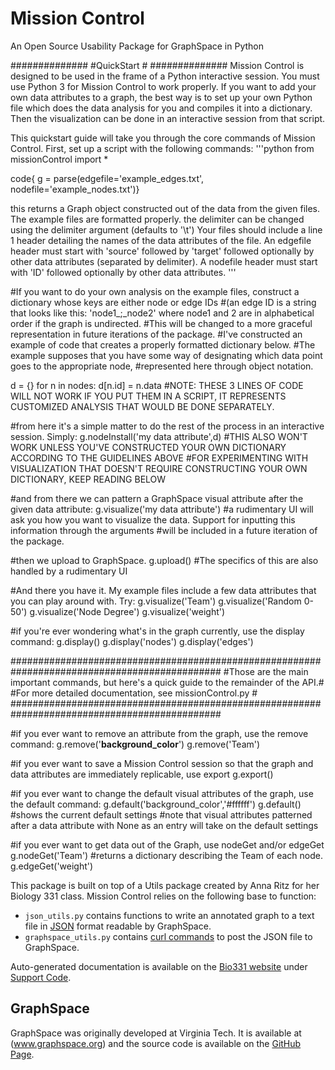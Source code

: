 # Mission Control
An Open Source Usability Package for GraphSpace in Python


##############
#QuickStart  #
##############
Mission Control is designed to be used in the frame of a Python interactive session. You must use Python 3 for Mission Control to work
properly. If you want to add your own data attributes to a graph, the best way is to set up your own Python file which does the data
analysis for you and compiles it into a dictionary. Then the visualization can be done in an interactive session from that script. 

This quickstart guide will take you through the core commands of Mission Control. First, set up a script with the following commands:
'''python
from missionControl import *

code{ g = parse(edgefile='example_edges.txt', nodefile='example_nodes.txt')}




this returns a Graph object constructed out of the data from the given files. The example files are formatted properly.
the delimiter can be changed using the delimiter argument (defaults to '\t')
Your files should include a line 1 header detailing the names of the data attributes of
the file. An edgefile header must start with 'source' followed by 'target' followed optionally by other data attributes (separated by
delimiter). A nodefile header must start with 'ID' followed optionally by other data attributes.
'''

#If you want to do your own analysis on the example files, construct a dictionary whose keys are either node or edge IDs
#(an edge ID is a string that looks like this: 'node1_;_node2' where node1 and 2 are in alphabetical order if the graph is undirected. 
#This will be changed to a more graceful representation in future iterations of the package.
#I've constructed an example of code that creates a properly formatted dictionary below.
#The example supposes that you have some way of designating which data point goes to the appropriate node,
#represented here through object notation.

d = {}
for n in nodes:
    d[n.id] = n.data
#NOTE: THESE 3 LINES OF CODE WILL NOT WORK IF YOU PUT THEM IN A SCRIPT, IT REPRESENTS CUSTOMIZED ANALYSIS THAT WOULD BE DONE SEPARATELY.

#from here it's a simple matter to do the rest of the process in an interactive session. Simply:
g.nodeInstall('my data attribute',d)
#THIS ALSO WON'T WORK UNLESS YOU'VE CONSTRUCTED YOUR OWN DICTIONARY ACCORDING TO THE GUIDELINES ABOVE
#FOR EXPERIMENTING WITH VISUALIZATION THAT DOESN'T REQUIRE CONSTRUCTING YOUR OWN DICTIONARY, KEEP READING BELOW


#and from there we can pattern a GraphSpace visual attribute after the given data attribute:
g.visualize('my data attribute')
#a rudimentary UI will ask you how you want to visualize the data. Support for inputting this information through the arguments
#will be included in a future iteration of the package.


#then we upload to GraphSpace. 
g.upload()
#The specifics of this are also handled by a rudimentary UI



#And there you have it. My example files include a few data attributes that you can play around with. Try:
g.visualize('Team')
g.visualize('Random 0-50')
g.visualize('Node Degree')
g.visualize('weight')

#if you're ever wondering what's in the graph currently, use the display command:
g.display()
g.display('nodes')
g.display('edges')





##############################################################################################
#Those are the main important commands, but here's a quick guide to the remainder of the API.#
#For more detailed documentation, see missionControl.py                                      #
##############################################################################################


#if you ever want to remove an attribute from the graph, use the remove command:
g.remove('__background_color__')
g.remove('Team')

#if you ever want to save a Mission Control session so that the graph and data attributes are immediately replicable, use export
g.export()

#if you ever want to change the default visual attributes of the graph, use the default command:
g.default('background_color','#ffffff')
g.default() #shows the current default settings
#note that visual attributes patterned after a data attribute with None as an entry will take on the default settings


#if you ever want to get data out of the Graph, use nodeGet and/or edgeGet
g.nodeGet('Team') #returns a dictionary describing the Team of each node.
g.edgeGet('weight')













This package is built on top of a Utils package created by Anna Ritz for her Biology 331 class. Mission Control relies on the following base to function:

- `json_utils.py` contains functions to write an annotated graph to a text file in [JSON](http://www.json.org/) format readable by GraphSpace.
- `graphspace_utils.py` contains [curl commands](https://curl.haxx.se/docs/manpage.html) to post the JSON file to GraphSpace.

Auto-generated documentation is available on the [Bio331 website](http://www.reed.edu/biology/courses/bio331/) under [Support Code](http://www.reed.edu/biology/courses/bio331/supportcode/index).

## GraphSpace

GraphSpace was originally developed at Virginia Tech.  It is available at (www.graphspace.org) and the source code is available on the [GitHub Page](https://github.com/Murali-group/GraphSpace).
